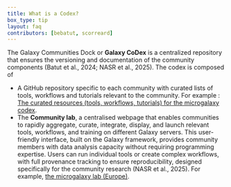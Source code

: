 ```yaml
---
title: What is a Codex?
box_type: tip
layout: faq
contributors: [bebatut, scorreard]
---
```


The Galaxy Communities Dock or **Galaxy CoDex** is a centralized repository that ensures the versioning and documentation of the community components (Batut et al., 2024; NASR et al., 2025).
The codex is composed of 
  - A GitHub repository specific to each community with curated lists of tools, workflows and tutorials relevant to the community.
  For example : [The curated resources (tools, workflows, tutorials) for the microgalaxy codex](https://github.com/galaxyproject/galaxy_codex/tree/main/communities/microgalaxy/resources).
  - The **Community lab**, a centralised webpage that enables communities to rapidly aggregate, curate, integrate, display, and launch relevant tools, workflows, and training on different Galaxy servers. This user-friendly interface, built on the Galaxy framework, provides community members with data analysis capacity without requiring programming expertise. Users can run individual tools or create complex workflows, with full provenance tracking to ensure reproducibility, designed specifically for the community research (NASR et al., 2025). 
  For example, [the microgalaxy lab (Europe)](https://microbiology.usegalaxy.eu/).
